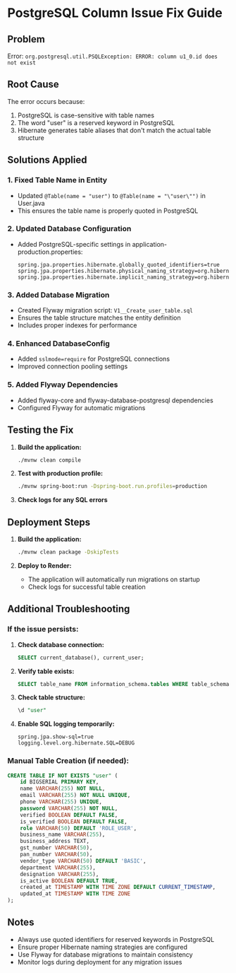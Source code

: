 # PostgreSQL Column Issue Fix Guide

## Problem
Error: `org.postgresql.util.PSQLException: ERROR: column u1_0.id does not exist`

## Root Cause
The error occurs because:
1. PostgreSQL is case-sensitive with table names
2. The word "user" is a reserved keyword in PostgreSQL
3. Hibernate generates table aliases that don't match the actual table structure

## Solutions Applied

### 1. Fixed Table Name in Entity
- Updated `@Table(name = "user")` to `@Table(name = "\"user\"")` in User.java
- This ensures the table name is properly quoted in PostgreSQL

### 2. Updated Database Configuration
- Added PostgreSQL-specific settings in application-production.properties:
  ```properties
  spring.jpa.properties.hibernate.globally_quoted_identifiers=true
  spring.jpa.properties.hibernate.physical_naming_strategy=org.hibernate.boot.model.naming.CamelCaseToUnderscoresNamingStrategy
  spring.jpa.properties.hibernate.implicit_naming_strategy=org.hibernate.boot.model.naming.ImplicitNamingStrategyJpaCompliantImpl
  ```

### 3. Added Database Migration
- Created Flyway migration script: `V1__Create_user_table.sql`
- Ensures the table structure matches the entity definition
- Includes proper indexes for performance

### 4. Enhanced DatabaseConfig
- Added `sslmode=require` for PostgreSQL connections
- Improved connection pooling settings

### 5. Added Flyway Dependencies
- Added flyway-core and flyway-database-postgresql dependencies
- Configured Flyway for automatic migrations

## Testing the Fix

1. **Build the application:**
   ```bash
   ./mvnw clean compile
   ```

2. **Test with production profile:**
   ```bash
   ./mvnw spring-boot:run -Dspring-boot.run.profiles=production
   ```

3. **Check logs for any SQL errors**

## Deployment Steps

1. **Build the application:**
   ```bash
   ./mvnw clean package -DskipTests
   ```

2. **Deploy to Render:**
   - The application will automatically run migrations on startup
   - Check logs for successful table creation

## Additional Troubleshooting

### If the issue persists:

1. **Check database connection:**
   ```sql
   SELECT current_database(), current_user;
   ```

2. **Verify table exists:**
   ```sql
   SELECT table_name FROM information_schema.tables WHERE table_schema = 'public';
   ```

3. **Check table structure:**
   ```sql
   \d "user"
   ```

4. **Enable SQL logging temporarily:**
   ```properties
   spring.jpa.show-sql=true
   logging.level.org.hibernate.SQL=DEBUG
   ```

### Manual Table Creation (if needed):

```sql
CREATE TABLE IF NOT EXISTS "user" (
    id BIGSERIAL PRIMARY KEY,
    name VARCHAR(255) NOT NULL,
    email VARCHAR(255) NOT NULL UNIQUE,
    phone VARCHAR(255) UNIQUE,
    password VARCHAR(255) NOT NULL,
    verified BOOLEAN DEFAULT FALSE,
    is_verified BOOLEAN DEFAULT FALSE,
    role VARCHAR(50) DEFAULT 'ROLE_USER',
    business_name VARCHAR(255),
    business_address TEXT,
    gst_number VARCHAR(50),
    pan_number VARCHAR(50),
    vendor_type VARCHAR(50) DEFAULT 'BASIC',
    department VARCHAR(255),
    designation VARCHAR(255),
    is_active BOOLEAN DEFAULT TRUE,
    created_at TIMESTAMP WITH TIME ZONE DEFAULT CURRENT_TIMESTAMP,
    updated_at TIMESTAMP WITH TIME ZONE
);
```

## Notes
- Always use quoted identifiers for reserved keywords in PostgreSQL
- Ensure proper Hibernate naming strategies are configured
- Use Flyway for database migrations to maintain consistency
- Monitor logs during deployment for any migration issues
